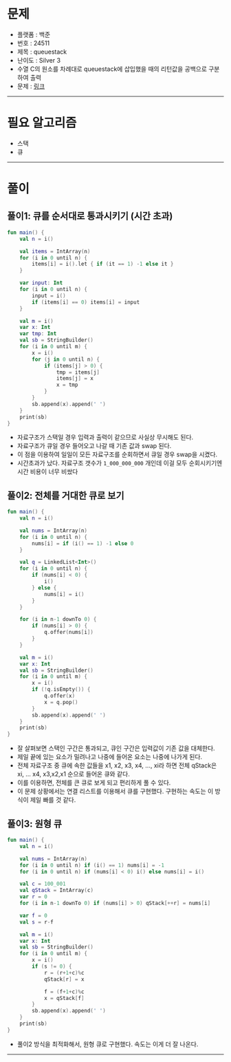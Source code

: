   # 문제
- 플랫폼 : 백준
- 번호 : 24511
- 제목 : queuestack
- 난이도 : Silver 3
- 수열 C의 원소를 차례대로 queuestack에 삽입했을 때의 리턴값을 공백으로 구분하여 출력
- 문제 : <a href="https://www.acmicpc.net/problem/24511" target="_blank">링크</a>

---

# 필요 알고리즘
- 스택
- 큐

---

# 풀이
## 풀이1: 큐를 순서대로 통과시키기 (시간 초과)
```kotlin
fun main() {
    val n = i()

    val items = IntArray(n)
    for (i in 0 until n) {
        items[i] = i().let { if (it == 1) -1 else it }
    }

    var input: Int
    for (i in 0 until n) {
        input = i()
        if (items[i] == 0) items[i] = input
    }

    val m = i()
    var x: Int
    var tmp: Int
    val sb = StringBuilder()
    for (i in 0 until m) {
        x = i()
        for (j in 0 until n) {
            if (items[j] > 0) {
                tmp = items[j]
                items[j] = x
                x = tmp
            }
        }
        sb.append(x).append(' ')
    }
    print(sb)
}
```
- 자료구조가 스택일 경우 입력과 출력이 같으므로 사실상 무시해도 된다.
- 자료구조가 큐일 경우 들어오고 나갈 때 기존 값과 swap 된다.
- 이 점을 이용하여 일일이 모든 자료구조를 순회하면서 큐일 경우 swap을 시켰다.
- 시간초과가 났다. 자료구조 갯수가 `1_000_000_000` 개인데 이걸 모두 순회시키기엔 시간 비용이 너무 비쌌다

## 풀이2: 전체를 거대한 큐로 보기
```kotlin
fun main() {
    val n = i()

    val nums = IntArray(n)
    for (i in 0 until n) {
        nums[i] = if (i() == 1) -1 else 0
    }

    val q = LinkedList<Int>()
    for (i in 0 until n) {
        if (nums[i] < 0) {
            i()
        } else {
            nums[i] = i()
        }
    }

    for (i in n-1 downTo 0) {
        if (nums[i] > 0) {
            q.offer(nums[i])
        }
    }

    val m = i()
    var x: Int
    val sb = StringBuilder()
    for (i in 0 until m) {
        x = i()
        if (!q.isEmpty()) {
            q.offer(x)
            x = q.pop()
        }
        sb.append(x).append(' ')
    }
    print(sb)
}
```
- 잘 살펴보면 스택인 구간은 통과되고, 큐인 구간은 입력값이 기존 값을 대체한다.
- 제일 끝에 있는 요소가 밀려나고 나중에 들어온 요소는 나중에 나가게 된다.
- 전체 자료구조 중 큐에 속한 값들을 x1, x2, x3, x4, ..., xi라 하면 전체 qStack은
xi, ... x4, x3,x2,x1 순으로 들어온 큐와 같다.
- 이를 이용하면, 전체를 큰 큐로 보게 되고 편리하게 풀 수 있다.
- 이 문제 상황에서는 연결 리스트를 이용해서 큐를 구현했다. 구현하는 속도는 이 방식이 제일 빠를 것 같다.

## 풀이3: 원형 큐
```kotlin
fun main() {
    val n = i()

    val nums = IntArray(n)
    for (i in 0 until n) if (i() == 1) nums[i] = -1
    for (i in 0 until n) if (nums[i] < 0) i() else nums[i] = i()

    val c = 100_001
    val qStack = IntArray(c)
    var r = 0
    for (i in n-1 downTo 0) if (nums[i] > 0) qStack[++r] = nums[i]

    var f = 0
    val s = r-f

    val m = i()
    var x: Int
    val sb = StringBuilder()
    for (i in 0 until m) {
        x = i()
        if (s != 0) {
            r = (r+1+c)%c
            qStack[r] = x

            f = (f+1+c)%c
            x = qStack[f]
        }
        sb.append(x).append(' ')
    }
    print(sb)
}
```
- 풀이2 방식을 최적화해서, 원형 큐로 구현했다. 속도는 이게 더 잘 나온다.

---
